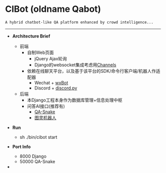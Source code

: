 # CIBot (oldname Qabot)
    
    A hybrid chatbot-like QA platform enhanced by crowd intelligence...

---

- **Architecture Brief**
  - 前端
    - 自制Web页面
      - jQuery Ajax轮询
      - Django的websocket集成考虑用[Channels](http://channels.readthedocs.io/en/stable)
    - 依赖在线聊天平台，以及基于该平台的SDK/命令行客户端/机器人作适配器
      - Wechat + [wxBot](https://github.com/liuwons/wxBot)
      - Discord + [discord.py](https://github.com/Rapptz/discord.py)
  - 后端
    - 本Django工程本身作为数据库管理+信息处理中枢
    - 问答AI接口(推荐有)
      - [QA-Snake](https://github.com/SnakeHacker/QA-Snake)
      - [图灵机器人](http://www.tuling123.com/)

- **Run**
  - sh ./bin/cibot start

- **Port Info**
  - 8000    Django
  - 50000   QA-Snake

-